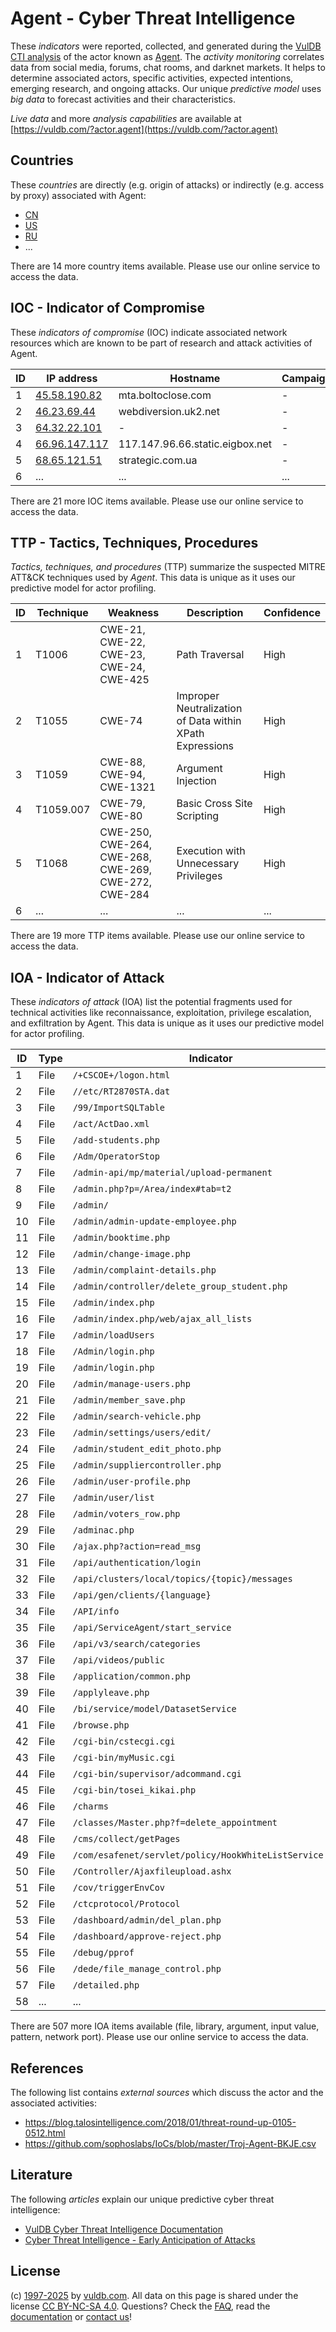 # Agent - Cyber Threat Intelligence

These _indicators_ were reported, collected, and generated during the [VulDB CTI analysis](https://vuldb.com/?kb.cti) of the actor known as [Agent](https://vuldb.com/?actor.agent). The _activity monitoring_ correlates data from social media, forums, chat rooms, and darknet markets. It helps to determine associated actors, specific activities, expected intentions, emerging research, and ongoing attacks. Our unique _predictive model_ uses _big data_ to forecast activities and their characteristics.

_Live data_ and more _analysis capabilities_ are available at [https://vuldb.com/?actor.agent](https://vuldb.com/?actor.agent)

## Countries

These _countries_ are directly (e.g. origin of attacks) or indirectly (e.g. access by proxy) associated with Agent:

* [CN](https://vuldb.com/?country.cn)
* [US](https://vuldb.com/?country.us)
* [RU](https://vuldb.com/?country.ru)
* ...

There are 14 more country items available. Please use our online service to access the data.

## IOC - Indicator of Compromise

These _indicators of compromise_ (IOC) indicate associated network resources which are known to be part of research and attack activities of Agent.

ID | IP address | Hostname | Campaign | Confidence
-- | ---------- | -------- | -------- | ----------
1 | [45.58.190.82](https://vuldb.com/?ip.45.58.190.82) | mta.boltoclose.com | - | High
2 | [46.23.69.44](https://vuldb.com/?ip.46.23.69.44) | webdiversion.uk2.net | - | High
3 | [64.32.22.101](https://vuldb.com/?ip.64.32.22.101) | - | - | High
4 | [66.96.147.117](https://vuldb.com/?ip.66.96.147.117) | 117.147.96.66.static.eigbox.net | - | High
5 | [68.65.121.51](https://vuldb.com/?ip.68.65.121.51) | strategic.com.ua | - | High
6 | ... | ... | ... | ...

There are 21 more IOC items available. Please use our online service to access the data.

## TTP - Tactics, Techniques, Procedures

_Tactics, techniques, and procedures_ (TTP) summarize the suspected MITRE ATT&CK techniques used by _Agent_. This data is unique as it uses our predictive model for actor profiling.

ID | Technique | Weakness | Description | Confidence
-- | --------- | -------- | ----------- | ----------
1 | T1006 | CWE-21, CWE-22, CWE-23, CWE-24, CWE-425 | Path Traversal | High
2 | T1055 | CWE-74 | Improper Neutralization of Data within XPath Expressions | High
3 | T1059 | CWE-88, CWE-94, CWE-1321 | Argument Injection | High
4 | T1059.007 | CWE-79, CWE-80 | Basic Cross Site Scripting | High
5 | T1068 | CWE-250, CWE-264, CWE-268, CWE-269, CWE-272, CWE-284 | Execution with Unnecessary Privileges | High
6 | ... | ... | ... | ...

There are 19 more TTP items available. Please use our online service to access the data.

## IOA - Indicator of Attack

These _indicators of attack_ (IOA) list the potential fragments used for technical activities like reconnaissance, exploitation, privilege escalation, and exfiltration by Agent. This data is unique as it uses our predictive model for actor profiling.

ID | Type | Indicator | Confidence
-- | ---- | --------- | ----------
1 | File | `/+CSCOE+/logon.html` | High
2 | File | `//etc/RT2870STA.dat` | High
3 | File | `/99/ImportSQLTable` | High
4 | File | `/act/ActDao.xml` | High
5 | File | `/add-students.php` | High
6 | File | `/Adm/OperatorStop` | High
7 | File | `/admin-api/mp/material/upload-permanent` | High
8 | File | `/admin.php?p=/Area/index#tab=t2` | High
9 | File | `/admin/` | Low
10 | File | `/admin/admin-update-employee.php` | High
11 | File | `/admin/booktime.php` | High
12 | File | `/admin/change-image.php` | High
13 | File | `/admin/complaint-details.php` | High
14 | File | `/admin/controller/delete_group_student.php` | High
15 | File | `/admin/index.php` | High
16 | File | `/admin/index.php/web/ajax_all_lists` | High
17 | File | `/admin/loadUsers` | High
18 | File | `/Admin/login.php` | High
19 | File | `/admin/login.php` | High
20 | File | `/admin/manage-users.php` | High
21 | File | `/admin/member_save.php` | High
22 | File | `/admin/search-vehicle.php` | High
23 | File | `/admin/settings/users/edit/` | High
24 | File | `/admin/student_edit_photo.php` | High
25 | File | `/admin/suppliercontroller.php` | High
26 | File | `/admin/user-profile.php` | High
27 | File | `/admin/user/list` | High
28 | File | `/admin/voters_row.php` | High
29 | File | `/adminac.php` | Medium
30 | File | `/ajax.php?action=read_msg` | High
31 | File | `/api/authentication/login` | High
32 | File | `/api/clusters/local/topics/{topic}/messages` | High
33 | File | `/api/gen/clients/{language}` | High
34 | File | `/API/info` | Medium
35 | File | `/api/ServiceAgent/start_service` | High
36 | File | `/api/v3/search/categories` | High
37 | File | `/api/videos/public` | High
38 | File | `/application/common.php` | High
39 | File | `/applyleave.php` | High
40 | File | `/bi/service/model/DatasetService` | High
41 | File | `/browse.php` | Medium
42 | File | `/cgi-bin/cstecgi.cgi` | High
43 | File | `/cgi-bin/myMusic.cgi` | High
44 | File | `/cgi-bin/supervisor/adcommand.cgi` | High
45 | File | `/cgi-bin/tosei_kikai.php` | High
46 | File | `/charms` | Low
47 | File | `/classes/Master.php?f=delete_appointment` | High
48 | File | `/cms/collect/getPages` | High
49 | File | `/com/esafenet/servlet/policy/HookWhiteListService.java` | High
50 | File | `/Controller/Ajaxfileupload.ashx` | High
51 | File | `/cov/triggerEnvCov` | High
52 | File | `/ctcprotocol/Protocol` | High
53 | File | `/dashboard/admin/del_plan.php` | High
54 | File | `/dashboard/approve-reject.php` | High
55 | File | `/debug/pprof` | Medium
56 | File | `/dede/file_manage_control.php` | High
57 | File | `/detailed.php` | High
58 | ... | ... | ...

There are 507 more IOA items available (file, library, argument, input value, pattern, network port). Please use our online service to access the data.

## References

The following list contains _external sources_ which discuss the actor and the associated activities:

* https://blog.talosintelligence.com/2018/01/threat-round-up-0105-0512.html
* https://github.com/sophoslabs/IoCs/blob/master/Troj-Agent-BKJE.csv

## Literature

The following _articles_ explain our unique predictive cyber threat intelligence:

* [VulDB Cyber Threat Intelligence Documentation](https://vuldb.com/?kb.cti)
* [Cyber Threat Intelligence - Early Anticipation of Attacks](https://www.scip.ch/en/?labs.20201022)

## License

(c) [1997-2025](https://vuldb.com/?kb.changelog) by [vuldb.com](https://vuldb.com/?kb.about). All data on this page is shared under the license [CC BY-NC-SA 4.0](https://creativecommons.org/licenses/by-nc-sa/4.0/). Questions? Check the [FAQ](https://vuldb.com/?kb.faq), read the [documentation](https://vuldb.com/?kb) or [contact us](https://vuldb.com/?contact)!

